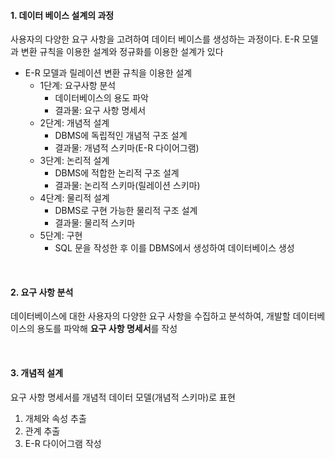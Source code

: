 #### 1. 데이터 베이스 설계의 과정

사용자의 다양한 요구 사항을 고려하여 데이터 베이스를 생성하는 과정이다. E-R 모델과 변환 규칙을 이용한 설계와 정규화를 이용한 설계가 있다

- E-R 모델과 릴레이션 변환 규칙을 이용한 설계
  - 1단계: 요구사항 분석
    - 데이터베이스의 용도 파악
    - 결과물: 요구 사항 명세서
  - 2단계: 개념적 설계
    - DBMS에 독립적인 개념적 구조 설계
    - 결과물: 개념적 스키마(E-R 다이어그램)
  - 3단계: 논리적 설계
    - DBMS에 적합한 논리적 구조 설계
    - 결과물: 논리적 스키마(릴레이션 스키마)
  - 4단계: 물리적 설계
    - DBMS로 구현 가능한 물리적 구조 설계
    - 결과물: 물리적 스키마
  - 5단계: 구현
    - SQL 문을 작성한 후 이를 DBMS에서 생성하여 데이터베이스 생성

<br/>

#### 2. 요구 사항 분석

데이터베이스에 대한 사용자의 다양한 요구 사항을 수집하고 분석하여, 개발할 데이터베이스의 용도를 파악해 **요구 사항 명세서**를 작성

<br/>

#### 3. 개념적 설계

요구 사항 명세서를 개념적 데이터 모델(개념적 스키마)로 표현

1. 개체와 속성 추출
2. 관계 추출
3. E-R 다이어그램 작성

